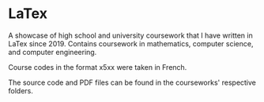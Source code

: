 # LaTex
A showcase of high school and university coursework that I have written in LaTex since 2019. Contains coursework in mathematics, computer science, and computer engineering.

Course codes in the format x5xx were taken in French.

The source code and PDF files can be found in the courseworks' respective folders.
